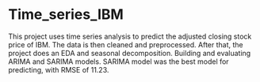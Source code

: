 # Time_series_IBM
This project uses time series analysis to predict the adjusted closing stock price of IBM. The data is then cleaned and preprocessed. After that, the project does an EDA and seasonal decomposition. Building and evaluating ARIMA and SARIMA models. SARIMA model was the best model for predicting, with RMSE of 11.23.
